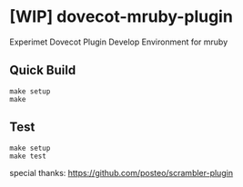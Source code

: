 # [WIP] dovecot-mruby-plugin

Experimet Dovecot Plugin Develop Environment for mruby

## Quick Build

```
make setup
make
```

## Test

```
make setup
make test
```

special thanks: https://github.com/posteo/scrambler-plugin
